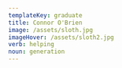 ```yaml
---
templateKey: graduate
title: Connor O'Brien
image: /assets/sloth.jpg
imageHover: /assets/sloth2.jpg
verb: helping
noun: generation
---
```


